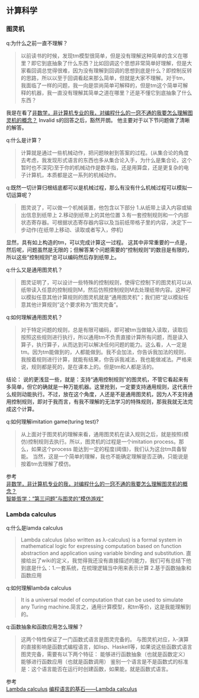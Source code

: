 ## 计算科学

### 图灵机

q:为什么之前一直不理解？
>以前读书的时候，发现tm模型很简单，但是没有理解这种简单的含义在哪里？即它到底抽象了什么东西？比如回调这个思想非常简单好理解，但是大家看回调总觉得很难，因为没有理解到回调的思想到底是什么？即控制反转的思路，所以以至于回调看起来那么简单，但就是大家不理解。对于tm，我面临了一样的问题，我一向是崇尚简单可解释的，但是tm这个简单可解释的机器，我一直没有理解其简单之道在哪里？还是不懂它到底抽象了什么东西？

我是在看了[非数学，非计算机专业的我，对编程什么的一窍不通的我要怎么理解图灵机的概念？](https://www.zhihu.com/question/22602657) Invalid s的回答之后，豁然开朗。
他主要对于以下节问题做了清晰的解答。

q:什么是计算？
>计算就是通过一些机械动作，把问题映射到答案的过程。(从集合论的角度去考虑，我发现形式语言的东西也多从集合论入手，为什么是集合论，这个暂时也不深究)至于你的机械动作是数手指，还是用算盘，还是更复杂的电子计算机，本质都是这一系列的机械动作。

q:既然一切计算归根结底都可以是机械过程，那么有没有什么机械过程可以模拟一切运算呢？
>图灵说了，可以做一个机械装置，他包含以下部分
1.从纸带上读入内容或输出信息到纸带上
2.移动到纸带上的其他位置
3.有一套控制规则和一个内部状态寄存器。可根据状态寄存器内容以及当前纸带格子里的内容，决定下一步动作(在纸带上移动、读取或者写入，停机)

显然，具有如上构造的tm，可以完成计算这一过程。
这其中非常重要的一点是，然后呢，问题虽然是无限的；但解答某个问题需要的“控制规则”的数目是有限的，所以这些“控制规则”总可以编码然后存到纸带上。

q:什么又是通用图灵机？
>图灵证明了，可以设计一些特殊的控制规则，使得它控制下的图灵机可以从纸带读入任意的控制规则M，然后仿照控制规则M去处理纸带内容。这种可以模拟任意其他计算规则的图灵机就是“通用图灵机”；我们把“足以模拟任意其他计算规则”这个要求称为“图灵完备”。

q:如何理解通用图灵机？
>对于特定问题的规则，总是有限可编码，即可被tm当做输入读取，读取后按照这些规则进行执行，所以通用tm不负责直接计算所有问题，而是读入算子，执行算子，从而达到可以解决任何问题的能力。这么看，人一定是tm。因为tm能做到的，人都能做到。我不会加法，你告诉我加法的规则，我按着规则进行计算，就能有结果，你告诉我减法，我也能做减法。严格来说，规则都是死的，是在课本上的。但是tm和人都是活的。

结论：
说的更浅显一些，就是：支持“通用控制规则”的图灵机，不管它看起来有多简单，但它的确就是一种万能机器。这里抢到，一定要支持通用规则，这代表什么规则动能执行。不过，放在这个角度，人还是不是通用图灵机，因为人不支持通用控制规则，即对于我而言，有我不理解的无法学习的特殊规则，那我我就无法完成这个计算。

q:如何理解imitation game(turing test)?
>从上面对于图灵机的理解来看，通用图灵机在读入规则之后，就是按照(模仿)控制规则去执行。所以，图灵机的过程是一个imitation process。那么，如果这个process 能达到一定的程度(阈值)，我们认为这台tm具备智能。
当然，这是一个简单的理解，我也不能确定理解是否正确，只能说是按着tm去理解了模仿。

参考<br>
[非数学，非计算机专业的我，对编程什么的一窍不通的我要怎么理解图灵机的概念？](https://www.zhihu.com/question/22602657)<br>
[智能哲学：“第三问题”与图灵的“模仿游戏”](https://cloud.tencent.com/developer/article/1133181)<br>


### Lambda calculus
q:什么是lamda calculus
>Lambda calculus (also written as λ-calculus) is a formal system in mathematical logic for expressing computation based on function abstraction and application using variable binding and substitution.
直接给出了wiki的定义，我觉得我还没有直接描述的能力，我们可有总结下他到底是什么：1.一套系统，在梳理逻辑当中用来表示计算 2.基于函数抽象和函数应用

q:如何理解lambda calculus
>It is a universal model of computation that can be used to simulate any Turing machine.简言之，通用计算模型，和tm等价，这是我能理解到的。

q:函数抽象和函数应用怎么理解？
>这两个特性保证了一门函数式语言是图灵完备的。
与图灵机对应，λ-演算的直接影响是函数式编程语言，如lisp、Haskell等，如果说这些函数式语言图灵完备，需要有以下两个特征：
能够进行函数抽象（也就是函数定义）
能够进行函数应用（也就是函数调用）
鉴别一个语言是不是函数式的标准是：这个语言能否在运行时创建函数，如果能，就是函数式语言。

参考<br>
[Lambda calculus](https://en.wikipedia.org/wiki/Lambda_calculus)
[编程语言的基石——Lambda calculus](https://liujiacai.net/blog/2014/10/12/lambda-calculus-introduction/)